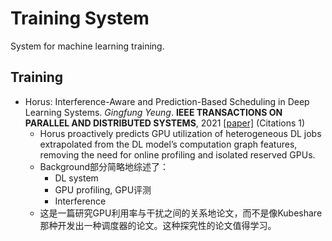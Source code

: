 # Training System

System for machine learning training.

## Training

- Horus: Interference-Aware and Prediction-Based Scheduling in Deep Learning Systems. *Gingfung Yeung*. **IEEE TRANSACTIONS ON PARALLEL AND DISTRIBUTED SYSTEMS**, 2021 [[paper]](https://ieeexplore.ieee.org/document/9428512) (Citations 1)
  - Horus proactively predicts GPU utilization of heterogeneous DL jobs extrapolated from the DL model’s computation graph features, removing the need for online profiling and isolated reserved GPUs.
  - Background部分简略地综述了：
    - DL system
    - GPU profiling, GPU评测
    - Interference 
  - 这是一篇研究GPU利用率与干扰之间的关系地论文，而不是像Kubeshare那种开发出一种调度器的论文。这种探究性的论文值得学习。
    
  
